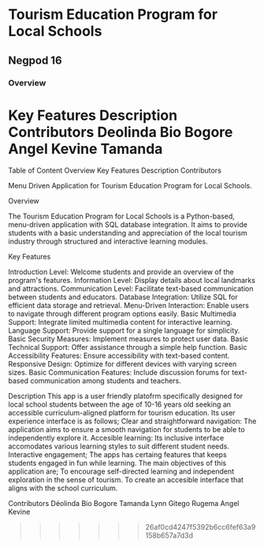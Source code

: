 # **Tourism Education Program for Local Schools**
## Negpod 16

### Overview
Key Features 
Description
Contributors
Deolinda Bio Bogore
Angel Kevine
Tamanda
=======
Table of Content 
Overview
Key Features
Description
Contributors



Menu Driven Application for Tourism Education Program for Local Schools.


Overview

The Tourism Education Program for Local Schools is a Python-based, menu-driven application with SQL database integration. It aims to provide students with a basic understanding and appreciation of the local tourism industry through structured and interactive learning modules.


Key Features

Introduction Level: Welcome students and provide an overview of the program's features.
Information Level: Display details about local landmarks and attractions.
Communication Level: Facilitate text-based communication between students and educators.
Database Integration: Utilize SQL for efficient data storage and retrieval.
Menu-Driven Interaction: Enable users to navigate through different program options easily.
Basic Multimedia Support: Integrate limited multimedia content for interactive learning.
Language Support: Provide support for a single language for simplicity.
Basic Security Measures: Implement measures to protect user data.
Basic Technical Support: Offer assistance through a simple help function.
Basic Accessibility Features: Ensure accessibility with text-based content.
Responsive Design: Optimize for different devices with varying screen sizes.
Basic Communication Features: Include discussion forums for text-based communication among students and teachers.

Description
This app is a user friendly platofrm specifically designed for local school students between the age of 10-16 years old seeking an accessible curriculum-aligned platform for tourism education. Its user experience interface is as follows;
Clear and straightforward navigation: The application aims to ensure a smooth navigation for students to be able to independently explore it.
Accesible learning: Its inclusive interface accomodates various learning styles to suit different student needs.
Interactive engagement; The apps has certaing features that keeps students engaged in fun while learning. 
The main objectives of this application are; 
To encourage self-directed learning and independent exploration in the sense of tourism.
To create an accesible interface that aligns with the school curriculum.


Contributors
Déolinda Bio Bogore
Tamanda Lynn
Gitego Rugema Angel Kevine 

>>>>>>> 26af0cd4247f5392b6cc6fef63a9158b657a7d3d
